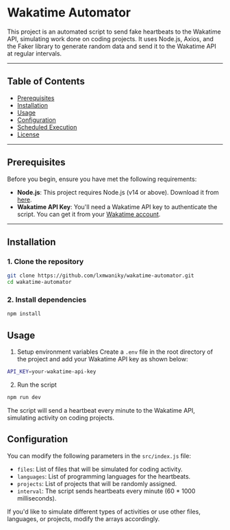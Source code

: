 # Wakatime Automator

This project is an automated script to send fake heartbeats to the Wakatime API, simulating work done on coding projects. It uses Node.js, Axios, and the Faker library to generate random data and send it to the Wakatime API at regular intervals.

---

## Table of Contents

- [Prerequisites](#prerequisites)
- [Installation](#installation)
- [Usage](#usage)
- [Configuration](#configuration)
- [Scheduled Execution](#scheduled-execution)
- [License](#license)

---

## Prerequisites

Before you begin, ensure you have met the following requirements:

- **Node.js**: This project requires Node.js (v14 or above). Download it from [here](https://nodejs.org/en/).
- **Wakatime API Key**: You'll need a Wakatime API key to authenticate the script. You can get it from your [Wakatime account](https://wakatime.com/settings).

---

## Installation

### 1. Clone the repository

```bash
git clone https://github.com/lxmwaniky/wakatime-automator.git
cd wakatime-automator
```

### 2. Install dependencies

```bash
npm install
```

## Usage

1. Setup environment variables
Create a `.env` file in the root directory of the project and add your Wakatime API key as shown below:

```bash
API_KEY=your-wakatime-api-key
```

2. Run the script

```bash
npm run dev
```

The script will send a heartbeat every minute to the Wakatime API, simulating activity on coding projects.

## Configuration

You can modify the following parameters in the `src/index.js` file:
- `files`: List of files that will be simulated for coding activity.
- `languages`: List of programming languages for the heartbeats.
- `projects`: List of projects that will be randomly assigned.
- `interval`: The script sends heartbeats every minute (60 * 1000 milliseconds).

If you'd like to simulate different types of activities or use other files, languages, or projects, modify the arrays accordingly.
